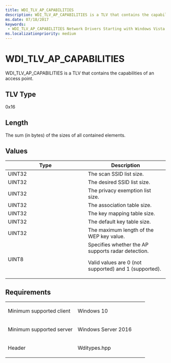 ```yaml
---
title: WDI_TLV_AP_CAPABILITIES
description: WDI_TLV_AP_CAPABILITIES is a TLV that contains the capabilities of an access point.
ms.date: 07/18/2017
keywords:
 - WDI_TLV_AP_CAPABILITIES Network Drivers Starting with Windows Vista
ms.localizationpriority: medium
---
```


# WDI\_TLV\_AP\_CAPABILITIES


WDI\_TLV\_AP\_CAPABILITIES is a TLV that contains the capabilities of an access point.

## TLV Type


0x16

## Length


The sum (in bytes) of the sizes of all contained elements.

## Values


<table>
<colgroup>
<col width="50%" />
<col width="50%" />
</colgroup>
<thead>
<tr class="header">
<th>Type</th>
<th>Description</th>
</tr>
</thead>
<tbody>
<tr class="odd">
<td>UINT32</td>
<td>The scan SSID list size.</td>
</tr>
<tr class="even">
<td>UINT32</td>
<td>The desired SSID list size.</td>
</tr>
<tr class="odd">
<td>UINT32</td>
<td>The privacy exemption list size.</td>
</tr>
<tr class="even">
<td>UINT32</td>
<td>The association table size.</td>
</tr>
<tr class="odd">
<td>UINT32</td>
<td>The key mapping table size.</td>
</tr>
<tr class="even">
<td>UINT32</td>
<td>The default key table size.</td>
</tr>
<tr class="odd">
<td>UINT32</td>
<td>The maximum length of the WEP key value.</td>
</tr>
<tr class="even">
<td>UINT8</td>
<td>Specifies whether the AP supports radar detection.
<p>Valid values are 0 (not supported) and 1 (supported).</p></td>
</tr>
</tbody>
</table>

 

Requirements
------------

<table>
<colgroup>
<col width="50%" />
<col width="50%" />
</colgroup>
<tbody>
<tr class="odd">
<td><p>Minimum supported client</p></td>
<td><p>Windows 10</p></td>
</tr>
<tr class="even">
<td><p>Minimum supported server</p></td>
<td><p>Windows Server 2016</p></td>
</tr>
<tr class="odd">
<td><p>Header</p></td>
<td>Wditypes.hpp</td>
</tr>
</tbody>
</table>

 

 




